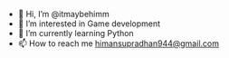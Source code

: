 - 👋 Hi, I’m @itmaybehimm
- 👀 I’m interested in Game development
- 🌱 I’m currently learning Python
-  📫 How to reach me  himansupradhan944@gmail.com

<!---
itmaybehimm/itmaybehimm is a ✨ special ✨ repository because its `README.md` (this file) appears on your GitHub profile.
You can click the Preview link to take a look at your changes.
--->
